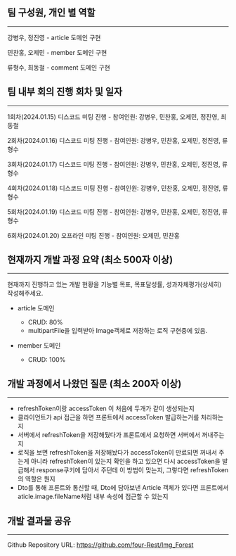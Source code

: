 ## 팀 구성원, 개인 별 역할

---

강병우, 정진영 - article 도메인 구현

민찬홍, 오제민 - member 도메인 구현

류형수, 최동철 - comment 도메인 구현

## 팀 내부 회의 진행 회차 및 일자

---

1회차(2024.01.15) 디스코드 미팅 진행
    - 참여인원: 강병우, 민찬홍, 오제민, 정진영, 최동철

2회차(2024.01.16) 디스코드 미팅 진행
    - 참여인원: 강병우, 민찬홍, 오제민, 정진영, 류형수

3회차(2024.01.17) 디스코드 미팅 진행
    - 참여인원: 강병우, 민찬홍, 오제민, 정진영, 류형수

4회차(2024.01.18) 디스코드 미팅 진행
    - 참여인원: 강병우, 민찬홍, 오제민, 정진영, 류형수

5회차(2024.01.19) 디스코드 미팅 진행
    - 참여인원: 강병우, 민찬홍, 오제민, 정진영, 류형수

6회차(2024.01.20) 오프라인 미팅 진행
    - 참여인원: 오제민, 민찬홍



## 현재까지 개발 과정 요약 (최소 500자 이상)

---

현재까지 진행하고 있는 개발 현황을 기능별 목표, 목표달성률, 성과자체평가(상세히) 작성해주세요.


- article 도메인
    - CRUD: 80%
    - multipartFile을 입력받아 Image객체로 저장하는 로직 구현중에 있음.

- member 도메인
    - CRUD: 100%

## 개발 과정에서 나왔던 질문 (최소 200자 이상)

---

- refreshToken이랑 accessToken 이  처음에 두개가 같이 생성되는지
- 클라이언트가 api 접근을 하면 프론트에서 accessToken 발급하는거를 처리하는지
- 서버에서 refreshToken을 저장해뒀다가 프론트에서 요청하면 서버에서 꺼내주는지
- 로직을 보면 refreshToken을 저장해놨다가 accessToken이 만료되면 꺼내서 주는게 아니라 refreshToken이 있는지 확인을 하고 있으면 다시 accessToken을 발급해서 response쿠키에 담아서 주던데 이 방법이 맞는지, 그렇다면 refreshToken의 역할은 뭔지 
- Dto를 통해 프론트와 통신할 때, Dto에 담아보낸 Article 객체가 있다면 프론트에서 aticle.image.fileName처럼 내부 속성에 접근할 수 있는지

## 개발 결과물 공유

---

Github Repository URL: https://github.com/four-Rest/Img_Forest